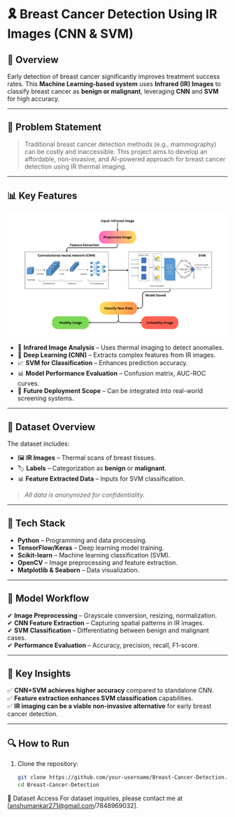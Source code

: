 # 🎗 Breast Cancer Detection Using IR Images (CNN & SVM)

## 📌 Overview
Early detection of breast cancer significantly improves treatment success rates. This **Machine Learning-based system** uses **Infrared (IR) Images** to classify breast cancer as **benign or malignant**, leveraging **CNN** and **SVM** for high accuracy.

---
## 🎯 Problem Statement
> Traditional breast cancer detection methods (e.g., mammography) can be costly and inaccessible. This project aims to develop an affordable, non-invasive, and AI-powered approach for breast cancer detection using IR thermal imaging.

---
## 📊 Key Features
![Model Workflow](https://github.com/anshuman-kar/Breast-Cancer-Detection-Using-IR-image/blob/main/Picture1.png)
- 🔬 **Infrared Image Analysis** – Uses thermal imaging to detect anomalies.
- 🧠 **Deep Learning (CNN)** – Extracts complex features from IR images.
- 📈 **SVM for Classification** – Enhances prediction accuracy.
- 📊 **Model Performance Evaluation** – Confusion matrix, AUC-ROC curves.
- 🚀 **Future Deployment Scope** – Can be integrated into real-world screening systems.

---
## 📂 Dataset Overview
The dataset includes:
- 🖼 **IR Images** – Thermal scans of breast tissues.
- 🏷 **Labels** – Categorization as **benign** or **malignant**.
- 📊 **Feature Extracted Data** – Inputs for SVM classification.

> *All data is anonymized for confidentiality.*

---
## 🚀 Tech Stack
- **Python** – Programming and data processing.
- **TensorFlow/Keras** – Deep learning model training.
- **Scikit-learn** – Machine learning classification (SVM).
- **OpenCV** – Image preprocessing and feature extraction.
- **Matplotlib & Seaborn** – Data visualization.

---
## 🎨 Model Workflow
✔ **Image Preprocessing** – Grayscale conversion, resizing, normalization.  
✔ **CNN Feature Extraction** – Capturing spatial patterns in IR images.  
✔ **SVM Classification** – Differentiating between benign and malignant cases.  
✔ **Performance Evaluation** – Accuracy, precision, recall, F1-score.  

---
## 📌 Key Insights
✅ **CNN+SVM achieves higher accuracy** compared to standalone CNN.  
✅ **Feature extraction enhances SVM classification** capabilities.  
✅ **IR imaging can be a viable non-invasive alternative** for early breast cancer detection.  

---
## 🔍 How to Run
1. Clone the repository:
   ```sh
   git clone https://github.com/your-username/Breast-Cancer-Detection.git
   cd Breast-Cancer-Detection
📩 Dataset Access
For dataset inquiries, please contact me at [anshumankar271@gmail.com/7848969032].

